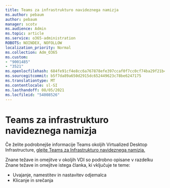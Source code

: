 ```yaml
---
title: Teams za infrastrukturo navideznega namizja
ms.author: pebaum
author: pebaum
manager: scotv
ms.audience: Admin
ms.topic: article
ms.service: o365-administration
ROBOTS: NOINDEX, NOFOLLOW
localization_priority: Normal
ms.collection: Adm_O365
ms.custom:
- "9001485"
- "3521"
ms.openlocfilehash: 684fe91cf4e8cc6a767878efe397ccaf0f7cc0cf74ba29f21b40d77c18a028f7
ms.sourcegitcommit: b5f7da89a650d2915dc652449623c78be6247175
ms.translationtype: MT
ms.contentlocale: sl-SI
ms.lasthandoff: 08/05/2021
ms.locfileid: "54008526"
---
```

# <a name="teams-for-virtualized-desktop-infrastructure"></a>Teams za infrastrukturo navideznega namizja

Če želite podrobnejše informacije Teams okoljih Virtualized Desktop Infrastructure, [glejte Teams za Infrastrukturo navideznega namizja.](https://docs.microsoft.com/microsoftteams/teams-for-vdi)

Znane težave in omejitve v okoljih [](https://docs.microsoft.com/microsoftteams/teams-for-vdi#known-issues-and-limitations) VDI so podrobno opisane v razdelku Znane težave in omejitve istega članka, ki vključuje te teme:
 - Uvajanje, namestitev in nastavitev odjemalca
 - Klicanje in srečanja